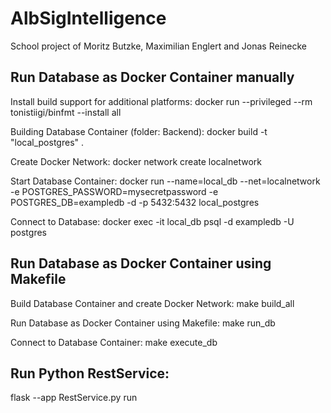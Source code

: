 # AlbSigIntelligence

School project of Moritz Butzke, Maximilian Englert and Jonas Reinecke

## Run Database as Docker Container manually

Install build support for additional platforms: 
docker run --privileged --rm tonistiigi/binfmt --install all

Building Database Container (folder: Backend): 
docker build -t "local_postgres" .
 
Create Docker Network: 
docker network create localnetwork

Start Database Container: 
docker run --name=local_db --net=localnetwork -e POSTGRES_PASSWORD=mysecretpassword -e POSTGRES_DB=exampledb -d -p 5432:5432 local_postgres

Connect to Database:
docker exec -it local_db psql -d exampledb -U postgres

## Run Database as Docker Container using Makefile

Build Database Container and create Docker Network:
make build_all

Run Database as Docker Container using Makefile:
make run_db

Connect to Database Container:
make execute_db

## Run Python RestService:
flask --app RestService.py run


